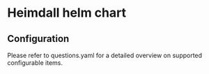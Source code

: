 # Heimdall helm chart

## Configuration

Please refer to questions.yaml for a detailed overview on supported configurable items.
